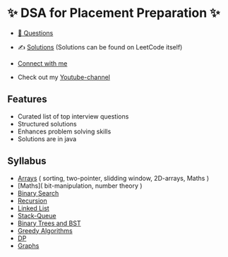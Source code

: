 
# ✨ DSA for Placement Preparation ✨

- [📂 Questions](https://github.com/sahil-wadhai/DSA/tree/main/Questions)

- ✍️ [Solutions](https://github.com/sahil-wadhai/DSA/tree/master/Solutions/arrays) (Solutions can be found on LeetCode itself)

- [Connect with me](https://www.linkedin.com/in/sahil-wadhai-7b2210230/)

- Check out my [Youtube-channel]()


## Features

- Curated list of top interview questions
- Structured solutions
- Enhances problem solving skills
- Solutions are in java


## Syllabus

- [Arrays]() ( sorting, two-pointer, slidding window, 2D-arrays, Maths )
- [Maths]( bit-manipulation, number theory ) 
- [Binary Search]() 
- [Recursion]() 
- [Linked List]() 
- [Stack-Queue]() 
- [Binary Trees and BST]()
- [Greedy Algorithms]()
- [DP]() 
- [Graphs]() 

